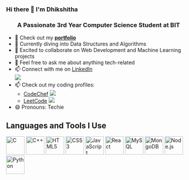 ### Hi there 👋 I'm Dhikshitha

<h3 align="center">A Passionate 3rd Year Computer Science Student at BIT</h3>

- 🔭 Check out my [**portfolio**](https://github.com/dhikshithas)
- 🌱 Currently diving into Data Structures and Algorithms
- 👯 Excited to collaborate on Web Development and Machine Learning projects
- 💬 Feel free to ask me about anything tech-related
- 📫 Connect with me on [LinkedIn](https://www.linkedin.com/in/dhikshitha/) <br/>
  <a href="https://www.linkedin.com/in/dhikshitha/"><img src="https://img.shields.io/badge/LinkedIn-0077B5?style=for-the-badge&logo=linkedin&logoColor=white" /></a>
- 📫 Check out my coding profiles: 
  - [CodeChef](https://www.codechef.com/users/dhikshitha_s) 
    <img src="https://img.shields.io/badge/Codechef-%23B92B27.svg?&style=for-the-badge&logo=Codechef&logoColor=white" />
  - [LeetCode](https://leetcode.com/u/Dhikshitha_S/)
    <img src="https://img.shields.io/badge/-LeetCode-FFA116?style=for-the-badge&logo=LeetCode&logoColor=black" /> 
- 😄 Pronouns: Techie

## Languages and Tools I Use
<p>
  <img height="50" width="50" src="https://img.icons8.com/color/48/000000/c-programming.png" alt="C" />
  <img height="50" width="50" src="https://img.icons8.com/color/48/000000/c-plus-plus-logo.png" alt="C++" />
  
  <img height="50" width="50" src="https://img.icons8.com/color/48/000000/html-5.png" alt="HTML5" />
  <img height="50" width="50" src="https://img.icons8.com/color/48/000000/css3.png" alt="CSS3" />
  <img height="50" width="50" src="https://img.icons8.com/color/48/000000/javascript.png" alt="JavaScript" />
  <img height="50" width="50" src="https://img.icons8.com/color/48/000000/react-native.png" alt="React" />
  <img height="50" width="50" src="https://img.icons8.com/color/48/000000/mysql-logo.png" alt="MySQL" />
  <img height="50" width="50" src="https://img.icons8.com/color/48/000000/mongodb.png" alt="MongoDB" />
  <img height="50" width="50" src="https://img.icons8.com/color/48/000000/nodejs.png" alt="Node.js" />
  <img height="50" width="50" src="https://img.icons8.com/color/48/000000/python.png" alt="Python" />
</p>
